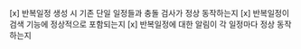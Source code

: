 [x] 반복일정 생성 시 기존 단일 일정들과 충돌 검사가 정상 동작하는지
[x] 반복일정이 검색 기능에 정상적으로 포함되는지
[x] 반복일정에 대한 알림이 각 일정마다 정상 동작하는지
